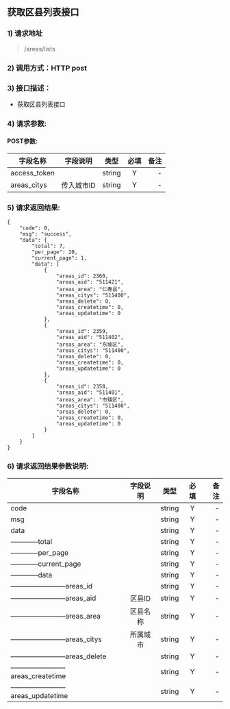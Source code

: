 ## 获取区县列表接口

### 1) 请求地址

>/areas/lists

### 2) 调用方式：HTTP post

### 3) 接口描述：

* 获取区县列表接口

### 4) 请求参数:


#### POST参数:
|字段名称       |字段说明         |类型            |必填            |备注     |
| -------------|:--------------:|:--------------:|:--------------:| ------:|
|access_token||string|Y|-|
|areas_citys|传入城市ID|string|Y|-|



### 5) 请求返回结果:

```
{
    "code": 0,
    "msg": "success",
    "data": {
        "total": 7,
        "per_page": 20,
        "current_page": 1,
        "data": [
            {
                "areas_id": 2360,
                "areas_aid": "511421",
                "areas_area": "仁寿县",
                "areas_citys": "511400",
                "areas_delete": 0,
                "areas_createtime": 0,
                "areas_updatetime": 0
            },
            {
                "areas_id": 2359,
                "areas_aid": "511402",
                "areas_area": "东坡区",
                "areas_citys": "511400",
                "areas_delete": 0,
                "areas_createtime": 0,
                "areas_updatetime": 0
            },
            {
                "areas_id": 2358,
                "areas_aid": "511401",
                "areas_area": "市辖区",
                "areas_citys": "511400",
                "areas_delete": 0,
                "areas_createtime": 0,
                "areas_updatetime": 0
            }
        ]
    }
}
```


### 6) 请求返回结果参数说明:
|字段名称       |字段说明         |类型            |必填            |备注     |
| -------------|:--------------:|:--------------:|:--------------:| ------:|
|code||string|Y|-|
|msg||string|Y|-|
|data||string|Y|-|
|————total||string|Y|-|
|————per_page||string|Y|-|
|————current_page||string|Y|-|
|————data||string|Y|-|
|————————areas_id||string|Y|-|
|————————areas_aid|区县ID|string|Y|-|
|————————areas_area|区县名称|string|Y|-|
|————————areas_citys|所属城市|string|Y|-|
|————————areas_delete||string|Y|-|
|————————areas_createtime||string|Y|-|
|————————areas_updatetime||string|Y|-|

